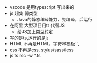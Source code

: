 - vscode 是用typescript 写出来的
- js 超集 弱类型
    - Java的静态编译能力，先编译，后运行
- 在阿里 大型项目用ts 代替JS
    - 给JS加上类型约定
- 写的是ts,运行的是js
- HTML 不再是HTML，字符串模板``,
- css 不再是css, stylus/sass/less
- js ts rsc -w *.ts